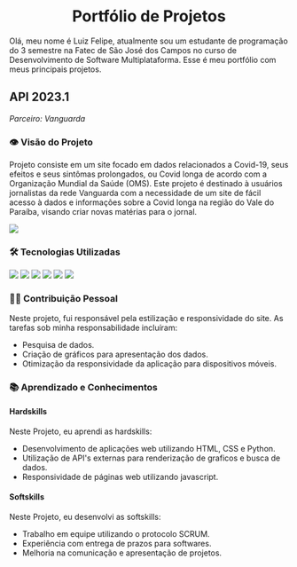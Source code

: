<div align="center">

# Portfólio de Projetos

</div>

Olá, meu nome é Luiz Felipe, atualmente sou um estudante de programação do 3 semestre na Fatec de São José dos Campos no curso de Desenvolvimento de Software Multiplataforma. Esse é meu portfólio com meus principais projetos.

## API 2023.1

_Parceiro: Vanguarda_

### 👁️ Visão do Projeto

Projeto consiste em um site focado em dados relacionados a Covid-19, seus efeitos e seus sintômas prolongados, ou Covid longa de acordo com a Organização Mundial da Saúde (OMS). Este projeto é destinado à usuários jornalistas da rede Vanguarda com a necessidade de um site de fácil acesso à dados e informações sobre a Covid longa na região do Vale do Paraíba, visando criar novas matérias para o jornal.

<img src="/docs/images/mvp_desktop.gif">

### 🛠️ Tecnologias Utilizadas

<div align="left">
    <img src="https://img.shields.io/badge/Figma-F24E1E?style=for-the-badge&logo=figma&logoColor=white&color=F46A67"/>
    <img src="https://img.shields.io/badge/HTML-239120?style=for-the-badge&logo=html5&logoColor=white&color=F46A67"/>
    <img src="https://img.shields.io/badge/CSS-239120?&style=for-the-badge&logo=css3&logoColor=white&color=F46A67"/>
    <img src="https://img.shields.io/badge/Python-3776AB?style=for-the-badge&logo=python&logoColor=white&color=F46A67"/>
    <img src="https://img.shields.io/badge/Flask-000000?style=for-the-badge&logo=flask&logoColor=white&color=F46A67"/>
    <img src="https://img.shields.io/badge/JavaScript-323330?style=for-the-badge&logo=javascript&logoColor=white&color=F46A67"/>
</div>

### 👨‍💻 Contribuição Pessoal

Neste projeto, fui responsável pela estilização e responsividade do site. As tarefas sob minha responsabilidade incluíram:

- Pesquisa de dados.
- Criação de gráficos para apresentação dos dados.
- Otimização da responsividade da aplicação para dispositivos móveis.

### 📚 Aprendizado e Conhecimentos

#### Hardskills

Neste Projeto, eu aprendi as hardskills:

- Desenvolvimento de aplicações web utilizando HTML, CSS e Python.
- Utilização de API's externas para renderização de graficos e busca de dados.
- Responsividade de páginas web utilizando javascript.

#### Softskills

Neste Projeto, eu desenvolvi as softskills:

- Trabalho em equipe utilizando o protocolo SCRUM.
- Experiência com entrega de prazos para softwares.
- Melhoria na comunicação e apresentação de projetos.


